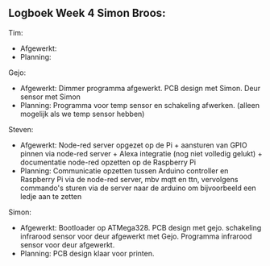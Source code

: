 
## Logboek Week 4 Simon Broos: 

Tim:
- Afgewerkt: 
- Planning: 

Gejo:
- Afgewerkt: Dimmer programma afgewerkt. PCB design met Simon. Deur sensor met Simon
- Planning: Programma voor temp sensor en schakeling afwerken. (alleen mogelijk als we temp sensor hebben)

Steven:
- Afgewerkt: Node-red server opgezet op de Pi + aansturen van GPIO pinnen via node-red server + Alexa integratie (nog niet volledig gelukt) + documentatie node-red opzetten op de Raspberry Pi
- Planning: Communicatie opzetten tussen Arduino controller en Raspberry Pi via de node-red server, mbv mqtt en ttn, vervolgens commando's sturen via de server naar de arduino om bijvoorbeeld een ledje aan te zetten

Simon:
- Afgewerkt: Bootloader op ATMega328. PCB design met gejo. schakeling infrarood sensor voor deur afgewerkt met Gejo. Programma infrarood sensor voor deur afgewerkt.
- Planning: PCB design klaar voor printen.
